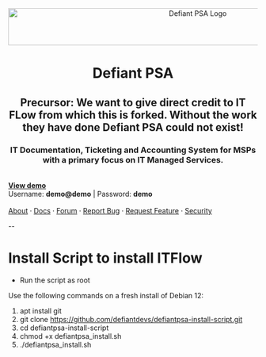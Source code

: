 <div id="top"></div>

<!-- PROJECT SHIELDS -->

<!-- PROJECT LOGO -->
<div align="center">
<img src="https://wrightwaytech.com/wp-content/uploads/2025/01/defiantpsa-white-blue.png" alt="Defiant PSA Logo" width="750" height="75" align="center">


  <h1 align="center">Defiant PSA</h1>
  <h2 align="center">Precursor: We want to give direct credit to IT FLow from which this is forked. Without the work they have done Defiant PSA could not exist!</h2>
  <h3 align="center">
    IT Documentation, Ticketing and Accounting System for MSPs with a primary focus on IT Managed Services.
  </h3>
</div>
    <br />
    <a href="https://demo.itflow.org"><strong>View demo</strong></a>
    <br />
    Username: <b>demo@demo</b> | Password: <b>demo</b>
    <br />
    <br />
    <a href="https://itflow.org/#about">About</a>
    ·
    <a href="https://docs.itflow.org">Docs</a>
    ·
    <a href="https://forum.itflow.org/">Forum</a>
    ·
    <a href="https://forum.itflow.org/t/bug">Report Bug</a>
    ·
    <a href="https://forum.itflow.org/t/features">Request Feature</a>
    ·
    <a href="https://github.com/itflow-org/itflow/security/policy">Security</a>
  </p>
</div>

--

# Install Script to install ITFlow

- Run the script as root

Use the following commands on a fresh install of Debian 12: 
1. apt install git
2. git clone https://github.com/defiantdevs/defiantpsa-install-script.git
3.  cd defiantpsa-install-script
4.  chmod +x defiantpsa_install.sh
5.  ./defiantpsa_install.sh


